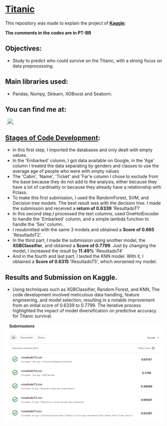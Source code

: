 # [Titanic](https://github.com/BrunoFelipeCB/Titanic/blob/main/Titanic.ipynb)
This repository was made to explain the project of **[Kaggle](https://www.kaggle.com/competitions/titanic/overview)**:

**The comments in the codes are in PT-BR**
## Objectives:
- Study to predict who could survive on the Titanic, with a strong focus on data preprocessing.
## Main libraries used:
- Pandas, Numpy, Sklearn, XGBoost and Seaborn.
## You can find me at:
&nbsp;<a href="https://www.linkedin.com/in/brunofcb/">
  <img src="https://img.shields.io/badge/linkedin-%230077B5.svg?style=for-the-badge&logo=linkedin&logoColor=white">
</a>&nbsp;

## [Stages of Code Development](https://github.com/BrunoFelipeCB/Titanic/blob/main/Titanic.ipynb):
- In this first step, I imported the databases and only dealt with empty values.
- In the 'Embarked' column, I got data available on Google, in the 'Age' column I treated the data separating by genders and classes to use the average age of people who were with empty values
- The 'Cabin', 'Name', 'Ticket' and 'Far'e column I chose to exclude from the base because they do not add to the analysis, either because they have a lot of cardinality or because they already have a relationship with Pclass.
- To make this first submission, I used the RandomForest, SVM, and Decision tree models. The best result was with the decision tree. I made the submission and received a **return of 0.6339** 'ResultadoT1'
- In this second step,I processed the text columns, used OneHotEncoder to handle the 'Embarked' column, and a simple lambda function to handle the 'Sex' column.
- I resubmitted with the same 3 models and obtained a **Score of 0.665** 'ResultadoT2'.
- In the third part, I made the submission using another model, the **XGBClassifier**, and obtained a **Score of 0.7799**. Just by changing the model, I increased the result by **11.49%** 'ResultadoT4'
- And in the fourth and last part, I tested the KNN model. With it, I obtained a **Score of 0.6315** 'ResultadoT5', which worsened my model.
## Results and Submission on Kaggle.
- Using techniques such as XGBClassifier, Random Forest, and KNN, The code development involved meticulous data handling, feature engineering, and model selection, resulting in a notable improvement from an initial score of 0.6339 to 0.7799. The iterative process highlighted the impact of model diversification on predictive accuracy for Titanic survival.
  
 ![Kaggle](Kaggle.png)
